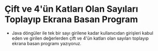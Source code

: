 # Çift ve 4'ün Katları Olan Sayıları Toplayıp Ekrana Basan Program
* Java döngüler ile tek bir sayı girilene kadar kullanıcıdan girişleri kabul eden ve girilen değerlerden çift ve 4'ün katları olan sayıları toplayıp ekrana basan programı yazıyoruz.